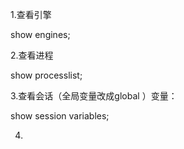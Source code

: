 1.查看引擎

show engines;

2.查看进程

show processlist;

3.查看会话（全局变量改成global ）变量：  

show session variables;  

4.